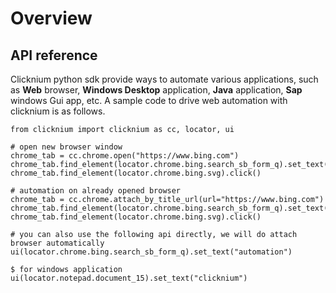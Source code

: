 # Overview  <!-- {docsify-ignore-all} -->

## API reference
Clicknium python sdk provide ways to automate various applications, such as **Web** browser, **Windows Desktop** application, **Java** application, **Sap** windows Gui app, etc. 
A sample code to drive web automation with clicknium is as follows.
```
from clicknium import clicknium as cc, locator, ui

# open new browser window
chrome_tab = cc.chrome.open("https://www.bing.com")
chrome_tab.find_element(locator.chrome.bing.search_sb_form_q).set_text("automation")
chrome_tab.find_element(locator.chrome.bing.svg).click()

# automation on already opened browser
chrome_tab = cc.chrome.attach_by_title_url(url="https://www.bing.com")
chrome_tab.find_element(locator.chrome.bing.search_sb_form_q).set_text("automation")
chrome_tab.find_element(locator.chrome.bing.svg).click()

# you can also use the following api directly, we will do attach browser automatically
ui(locator.chrome.bing.search_sb_form_q).set_text("automation")

$ for windows application
ui(locator.notepad.document_15).set_text("clicknium")

```
